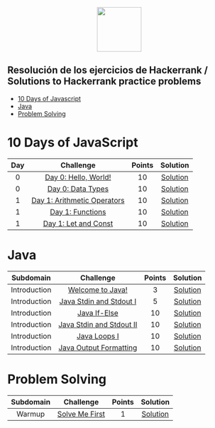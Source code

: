 <p align="center">
    <a href="https://www.hackerrank.com/carobima">
      <img height=100 src="https://camo.githubusercontent.com/49e713e1463692beaff7b552eb60511454485659f6131286eeab9db84e91840a/68747470733a2f2f69302e77702e636f6d2f6772616473696e67616d65732e636f6d2f77702d636f6e74656e742f75706c6f6164732f323031362f30352f3835363737315f3636383232343035333139373834315f313934333639393030395f6f2e706e67">
    </a>
</p>


## Resolución de los ejercicios de Hackerrank / Solutions to Hackerrank practice problems 


* [10 Days of Javascript](#10-days-of-javascript)
* [Java](#java)
* [Problem Solving](#problem-solving)



# 10 Days of JavaScript

| Day |                                                          Challenge                                                         | Points |                                                                                          Solution                                                                                         |
|:---:|:--------------------------------------------------------------------------------------------------------------------------:|:---------:|:----------------------------------------------------------------------------------------------------------------------------------------------------------------------------------------:|
|  0  | [Day 0: Hello, World!](https://www.hackerrank.com/challenges/js10-hello-world/problem)                                     |   10   | [Solution](https://github.com/CaroBima/Hackerrank/blob/main/JavaScript/10DaysofJavascript/Day%201%20-%20Arithmetic%20Operators.js)                |
|  0  | [Day 0: Data Types](https://www.hackerrank.com/challenges/js10-data-types/problem)                                              |   10   | [Solution](https://github.com/CaroBima/Hackerrank/tree/main/JavaScript/10%20Days%20of%20Javascript)                                 |
|  1  | [Day 1: Arithmetic Operators](https://www.hackerrank.com/challenges/js10-arithmetic-operators/problem)                          |   10   | [Solution](https://github.com/CaroBima/Hackerrank/blob/main/JavaScript/10DaysofJavascript/Day%201%20-%20Arithmetic%20Operators.js)                                  |
|  1  | [Day 1: Functions](https://www.hackerrank.com/challenges/js10-function/problem)                                       |   10   | [Solution](https://github.com/CaroBima/Hackerrank/blob/main/JavaScript/10DaysofJavascript/Day%201%20-%20Functions.js)     |
|  1  | [Day 1: Let and Const](https://www.hackerrank.com/challenges/js10-let-and-const/problem)                                       |   10   | [Solution](https://github.com/CaroBima/Hackerrank/blob/main/JavaScript/10DaysofJavascript/Day%201%20-%20Functions.js)     |



# Java

|        Subdomain            |                                            Challenge                                                   |             Points            |                                             Solution                                                   |
|:---------------------------:|:----------------------------------------------------------------------------------------------------:|:------------------------------:|:------------------------------------------------------------------------------------------------------:|
|         Introduction        | [Welcome to Java!](https://www.hackerrank.com/challenges/welcome-to-java)                              |                3              | [Solution](https://github.com/CaroBima/Hackerrank/blob/main/Java/welcome%20to%20java.java)            |
|         Introduction        | [Java Stdin and Stdout I](https://www.hackerrank.com/challenges/java-stdin-and-stdout-1)               |                5              | [Solution](https://github.com/CaroBima/Hackerrank/blob/main/Java/Java%20Stdin%20and%20Stdout%20I.java)    |
|         Introduction        | [Java If-Else](https://www.hackerrank.com/challenges/java-if-else)                                     |               10              | [Solution](https://github.com/CaroBima/Hackerrank/blob/main/Java/java%20if-else.java)               |
|         Introduction        | [Java Stdin and Stdout II](https://www.hackerrank.com/challenges/java-stdin-stdout/problem)                                     |               10              | [Solution](https://github.com/CaroBima/Hackerrank/blob/main/Java/Java%20Stdin%20and%20Stdout%20II.java)               |
|         Introduction        | [Java Loops I](https://www.hackerrank.com/challenges/java-loops-i/problem)                                     |               10              | [Solution](https://github.com/CaroBima/Hackerrank/blob/main/Java/Java%20Loops%20I.java)               |
|         Introduction        | [Java Output Formatting](https://www.hackerrank.com/challenges/java-output-formatting/problem)                                     |               10              | [Solution](https://github.com/CaroBima/Hackerrank/blob/main/Java/Java%20Output%20Formatting.java)               |


# Problem Solving

|        Subdomain            |                                            Challenge                                                   |             Points            |                                             Solution                                                   |
|:---------------------------:|:----------------------------------------------------------------------------------------------------:|:------------------------------:|:------------------------------------------------------------------------------------------------------:|
|        Warmup       | [Solve Me First](https://www.hackerrank.com/challenges/solve-me-first/problem)                              |                1              | [Solution](https://www.hackerrank.com/challenges/solve-me-first/submissions/code/222678143)            |

